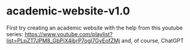 # academic-website-v1.0
First try creating an academic website with the help from this youtube series: https://www.youtube.com/playlist?list=PLpZT7JPM8_GbPiX4ibrP7ogl7GyEofZMj and, of course, ChatGPT

